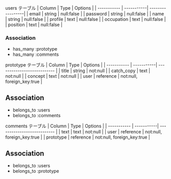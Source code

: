 users テーブル
|  Column     |  Type      |  Options         |
| ----------- | -----------| -----------------|
| email       | string     | null:false       |
| password    | string     | null:false       |
| name        | string     | null:false       |
| profile     | text       | null:false       |
| occupation  | text       | null:false       |
| position    | text       | null:false       |

### Association

- has_many :prototype
- has_many :comments

prototype テーブル
|  Column     |  Type      |  Options                    |
| ----------- | -----------| --------------------------- |
| title       | string     | not:null                    |
| catch_copy  | text       | not:null                    |
| concept     | text       | not:null                    |
| user        | reference  | not:null, foreign_key:true  |

## Association

- belongs_to :users
- belongs_to :comments


comments テーブル
|  Column     |  Type      |  Options                    |
| ----------- | -----------| --------------------------- |
| text        | text       | not:null                    |
| user        | reference  | not:null, foreign_key:true  |
| prototype   | reference  | not:null, foreign_key:true  |

## Association
- belongs_to :users
- belongs_to :prototype

